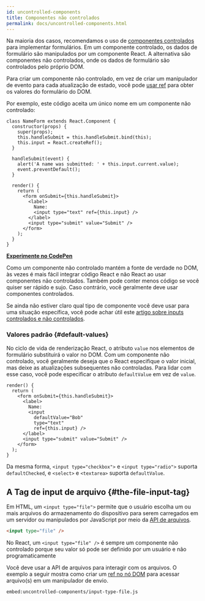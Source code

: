 ```yaml
---
id: uncontrolled-components
title: Componentes não controlados
permalink: docs/uncontrolled-components.html
---
```



Na maioria dos casos, recomendamos o uso de [componentes controlados](/docs/forms.html) para implementar formulários. Em um componente controlado, os dados de formulário são manipulados por um componente React. A alternativa são componentes não controlados, onde os dados de formulário são controlados pelo próprio DOM.

Para criar um componente não controlado, em vez de criar um manipulador de evento para cada atualização de estado, você pode [usar ref](/docs/refs-and-the-dom.html) para obter os valores do formulário do DOM.

Por exemplo, este código aceita um único nome em um componente não controlado:

```javascript{5,9,18}
class NameForm extends React.Component {
  constructor(props) {
    super(props);
    this.handleSubmit = this.handleSubmit.bind(this);
    this.input = React.createRef();
  }

  handleSubmit(event) {
    alert('A name was submitted: ' + this.input.current.value);
    event.preventDefault();
  }

  render() {
    return (
      <form onSubmit={this.handleSubmit}>
        <label>
          Name:
          <input type="text" ref={this.input} />
        </label>
        <input type="submit" value="Submit" />
      </form>
    );
  }
}
```

[**Experimente no CodePen**](https://codepen.io/gaearon/pen/WooRWa?editors=0010)

Como um componente não controlado mantém a fonte de verdade no DOM, às vezes é mais fácil integrar código React e não React ao usar componentes não controlados. Também pode conter menos código se você quiser ser rápido e sujo. Caso contrário, você geralmente deve usar componentes controlados.

Se ainda não estiver claro qual tipo de componente você deve usar para uma situação específica, você pode achar útil este [artigo sobre inputs controlados e não controlados](http://goshakkk.name/controlled-vs-uncontrolled-inputs-react/).

### Valores padrão {#default-values}

No ciclo de vida de renderização React, o atributo `value` nos elementos de formulário substituirá o valor no DOM. Com um componente não controlado, você geralmente deseja que o React especifique o valor inicial, mas deixe as atualizações subsequentes não controladas. Para lidar com esse caso, você pode especificar o atributo `defaultValue` em vez de `value`.

```javascript{7}
render() {
  return (
    <form onSubmit={this.handleSubmit}>
      <label>
        Name:
        <input
          defaultValue="Bob"
          type="text"
          ref={this.input} />
      </label>
      <input type="submit" value="Submit" />
    </form>
  );
}
```

Da mesma forma, `<input type="checkbox">` e `<input type="radio">` suporta `defaultChecked`, e `<select>` e `<textarea>` suporta `defaultValue`.

## A Tag de input de arquivo {#the-file-input-tag}

Em HTML, um `<input type="file">` permite que o usuário escolha um ou mais arquivos do armazenamento do dispositivo para serem carregados em um servidor ou manipulados por JavaScript por meio da [API de arquivos](https://developer.mozilla.org/pt-BR/docs/Web/API/File/Using_files_from_web_applications).

```html
<input type="file" />
```

No React, um `<input type="file" />` é sempre um componente não controlado porque seu valor só pode ser definido por um usuário e não programaticamente

Você deve usar a API de arquivos para interagir com os arquivos. O exemplo a seguir mostra como criar um [ref no nó DOM](/docs/refs-and-the-dom.html) para acessar arquivo(s) em um manipulador de envio.

`embed:uncontrolled-components/input-type-file.js`

[](codepen://uncontrolled-components/input-type-file)
